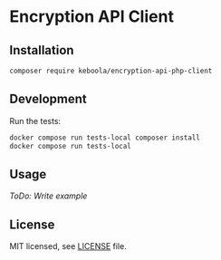 # Encryption API Client

## Installation
```bash
composer require keboola/encryption-api-php-client
```

## Development
Run the tests:

```bash
docker compose run tests-local composer install
docker compose run tests-local
```

## Usage

_ToDo: Write example_

## License

MIT licensed, see [LICENSE](./LICENSE) file.
